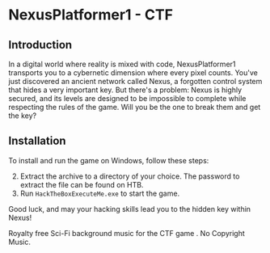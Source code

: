 # NexusPlatformer1 - CTF

## Introduction
In a digital world where reality is mixed with code, NexusPlatformer1 transports you to a cybernetic dimension where every pixel counts. You've just discovered an ancient network called Nexus, a forgotten control system that hides a very important key. But there's a problem: Nexus is highly secured, and its levels are designed to be impossible to complete while respecting the rules of the game. Will you be the one to break them and get the key?

## Installation
To install and run the game on Windows, follow these steps:

2. Extract the archive to a directory of your choice. The password to extract the file can be found on HTB.
3. Run `HackTheBoxExecuteMe.exe` to start the game.

Good luck, and may your hacking skills lead you to the hidden key within Nexus!

Royalty free Sci-Fi background music for the CTF game . No Copyright Music.
